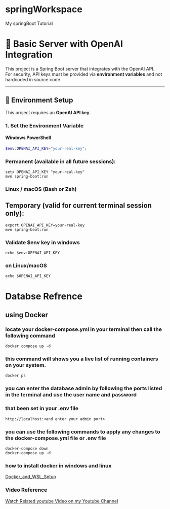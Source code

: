 # springWorkspace
My springBoot Tutorial

# 🛒 Basic Server with OpenAI Integration

This project is a Spring Boot server that integrates with the OpenAI API.  
For security, API keys must be provided via **environment variables** and not hardcoded in source code.

---

## 🔑 Environment Setup

This project requires an **OpenAI API key**.

### 1. Set the Environment Variable

#### Windows PowerShell
```powershell
$env:OPENAI_API_KEY="your-real-key"; 
```
### Permanent (available in all future sessions):
```
setx OPENAI_API_KEY "your-real-key"
mvn spring-boot:run
```

### Linux / macOS (Bash or Zsh)

## Temporary (valid for current terminal session only):

```
export OPENAI_API_KEY=your-real-key
mvn spring-boot:run

```

### Validate $env key in windows

```
echo $env:OPENAI_API_KEY
```
### on Linux/macOS

```
echo $OPENAI_API_KEY
```

# Databse Refrence
## using Docker
### locate your docker-compose.yml in your terminal then call the following command
```
docker compose up -d
```
### this command will shows you a live list of running containers on your system.
```
docker ps
```
### you can enter the database admin by following the ports listed in the terminal and use the user name and password 
### that been set in your .env file
```
http://localhost:<and enter your admin port>
```

### you can use the following commands to apply any changes to the docker-compose.yml file or .env file
```
docker-compose down
docker-compose up -d
```

### how to install docker in windows and linux
[Docker_and_WSL_Setup](https://github.com/AhmedHumk/springWorkspace/blob/main/Docker_and_WSL_Setup.md)

### Video Reference
[Watch Related youtube Video on my Youtube Channel](https://youtu.be/kgkd7eFV5ww?si=WU5vHE98GX9Nb9QU)